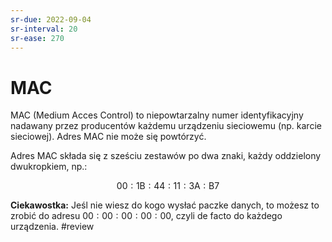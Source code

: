 ```yaml
---
sr-due: 2022-09-04
sr-interval: 20
sr-ease: 270
---
```


# MAC
MAC (Medium Acces Control) to niepowtarzalny numer identyfikacyjny nadawany przez producentów każdemu urządzeniu sieciowemu (np. karcie sieciowej). Adres MAC nie może się powtórzyć.

Adres MAC składa się z sześciu zestawów po dwa znaki, każdy oddzielony dwukropkiem, np.:

$$00:1\text{B}:44:11:3\text{A}:\text{B}7$$

**Ciekawostka:** Jeśl nie wiesz do kogo wysłać paczke danych, to możesz to zrobić do adresu $00:00:00:00:00$, czyli de facto do każdego urządzenia.
#review